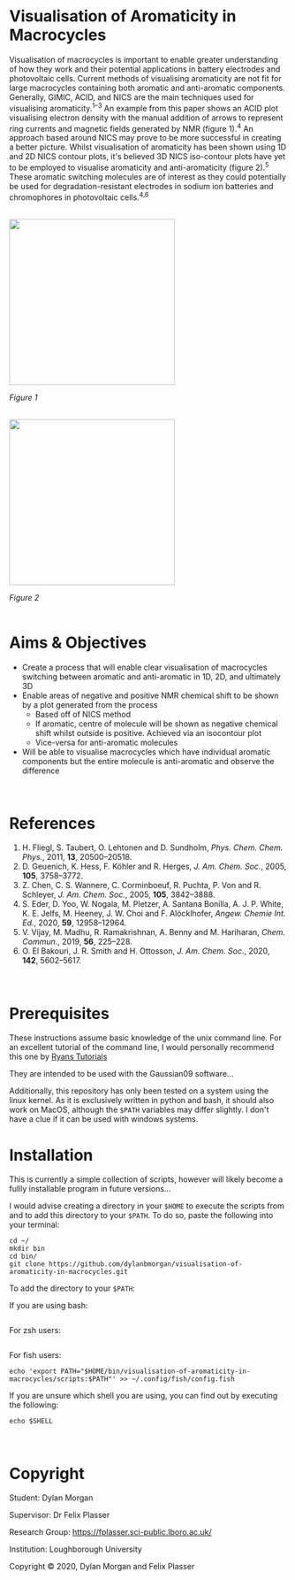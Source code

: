 # Visualisation of Aromaticity in Macrocycles

Visualisation of macrocycles is important to enable greater understanding of how they work and their potential
applications in battery electrodes and photovoltaic cells. Current methods of visualising aromaticity are not fit for large
macrocycles containing both aromatic and anti-aromatic components. Generally, GIMIC, ACID, and NICS are the main
techniques used for visualising aromaticity.<sup>1–3</sup> An example from this paper shows an ACID plot visualising electron density
with the manual addition of arrows to represent ring currents and magnetic fields generated by NMR (figure 1).<sup>4</sup>
An approach based around NICS may prove to be more successful in
creating a better picture. Whilst visualisation of aromaticity has been
shown using 1D and 2D NICS contour plots, it's believed 3D NICS iso-contour plots have yet to be employed to visualise aromaticity and
anti-aromaticity (figure 2).<sup>5</sup>
These aromatic switching molecules are of interest as they could
potentially be used for degradation-resistant electrodes in sodium ion
batteries and chromophores in photovoltaic cells.<sup>4,6</sup>
<br  />
<br  />

<img src="https://github.com/dylanbmorgan/visualisation-of-aromaticity-in-macrocycles/blob/main/png_files/ACID_plan.png" width="300"> 

*Figure 1*
<br  />
<br  />


<img src="https://github.com/dylanbmorgan/visualisation-of-aromaticity-in-macrocycles/blob/main/png_files/NICS_plan.png" width="300">

*Figure 2* 
<br  />
<br  />


# Aims & Objectives
* Create a process that will enable clear visualisation of macrocycles switching between aromatic and anti-aromatic in 1D, 2D, and ultimately 3D<br  />
* Enable areas of negative and positive NMR chemical shift to be shown by a plot generated from the process<br  />
  * Based off of NICS method<br  />
  * If aromatic, centre of molecule will be shown as negative chemical shift whilst outside is positive. Achieved via an isocontour plot<br  />
  * Vice-versa for anti-aromatic molecules<br  />
* Will be able to visualise macrocycles which have individual aromatic components but the entire molecule is anti-aromatic and observe the difference<br  />
<br  />


# References
1. H. Fliegl, S. Taubert, O. Lehtonen and D. Sundholm, *Phys. Chem. Chem. Phys.*, 2011, **13**, 20500–20518.
1. D. Geuenich, K. Hess, F. Köhler and R. Herges, *J. Am. Chem. Soc.*, 2005, **105**, 3758–3772.
1. Z. Chen, C. S. Wannere, C. Corminboeuf, R. Puchta, P. Von and R. Schleyer, *J. Am. Chem. Soc.*, 2005, **105**, 3842–3888.
1. S. Eder, D. Yoo, W. Nogala, M. Pletzer, A. Santana Bonilla, A. J. P. White, K. E. Jelfs, M. Heeney, J. W. Choi and F. Alöcklhofer, *Angew. Chemie Int. Ed.*, 2020, **59**, 12958–12964.
1. V. Vijay, M. Madhu, R. Ramakrishnan, A. Benny and M. Hariharan, *Chem. Commun.*, 2019, **56**, 225–228.
1. O. El Bakouri, J. R. Smith and H. Ottosson, *J. Am. Chem. Soc.*, 2020, **142**, 5602–5617.
<br  />


# Prerequisites
These instructions assume basic knowledge of the unix command line. 
For an excellent tutorial of the command line, I would personally recommend this one by [Ryans Tutorials](https://ryanstutorials.net/linuxtutorial/)

They are intended to be used with the Gaussian09 software...

Additionally, this repository has only been tested on a system using the linux kernel. As it is exclusively written in python and bash, it should also work on MacOS, although the `$PATH` variables may differ slightly. I don't have a clue if it can be used with windows systems.
<br />


# Installation
This is currently a simple collection of scripts, however will likely become a fullly installable program in future versions...

I would advise creating a directory in your `$HOME` to execute the scripts from and to add this directory to your `$PATH`.
To do so, paste the following into your terminal:

~~~
cd ~/
mkdir bin 
cd bin/
git clone https://github.com/dylanbmorgan/visualisation-of-aromaticity-in-macrocycles.git
~~~

To add the directory to your `$PATH`:

If you are using bash:
~~~
~~~
For zsh users:
~~~
~~~
For fish users:
~~~
echo 'export PATH="$HOME/bin/visualisation-of-aromaticity-in-macrocycles/scripts:$PATH"' >> ~/.config/fish/config.fish
~~~

If you are unsure which shell you are using, you can find out by executing the following:

~~~
echo $SHELL
~~~
<br />

# Copyright
Student: Dylan Morgan

Supervisor: Dr Felix Plasser

Research Group: https://fplasser.sci-public.lboro.ac.uk/

Institution: Loughborough University

Copyright © 2020, Dylan Morgan and Felix Plasser
